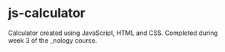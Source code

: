 # js-calculator

Calculator created using JavaScript, HTML and CSS. Completed during week 3 of the _nology course. 
